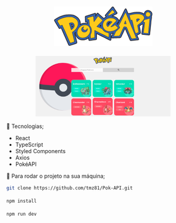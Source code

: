 <h1 align="center">
  <img src="./public/pokeapi.png">
</h1>

<p align="center">
  <img src="./public/exp.png" width="70%">
</p>


🚀 Tecnologias;

- React
- TypeScript
- Styled Components
- Axios
- PokéAPI


🏃 Para rodar o projeto na sua máquina;

```bash
git clone https://github.com/tmz81/Pok-API.git

npm install

npm run dev
```